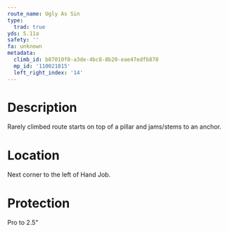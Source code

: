 ```yaml
---
route_name: Ugly As Sin
type:
  trad: true
yds: 5.11a
safety: ''
fa: unknown
metadata:
  climb_id: b87010f8-a3de-4bc8-8b20-eae47edfb878
  mp_id: '110021815'
  left_right_index: '14'
---
```

# Description
Rarely climbed route starts on top of a pillar and jams/stems to an anchor.

# Location
Next corner to the left of Hand Job.

# Protection
Pro to 2.5"
